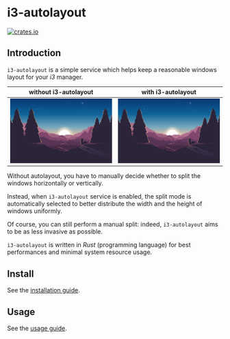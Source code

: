 # i3-autolayout
[![crates.io](https://img.shields.io/crates/v/i3-autolayout.svg)](https://crates.io/crates/i3-autolayout)


## Introduction
`i3-autolayout` is a simple service which helps keep a reasonable windows layout for your *i3* manager.

without i3-autolayout      |  with i3-autolayout
:-------------------------:|:-------------------------:
 ![DEMO GIF without autolayout](https://github.com/BiagioFesta/i3-autolayout/blob/main/img/i3-autolayout-without.gif) |  ![DEMO GIF with autolayout](https://github.com/BiagioFesta/i3-autolayout/blob/main/img/i3-autolayout-with.gif)

Without autolayout, you have to manually decide whether to split the windows horizontally or vertically. 

Instead, when `i3-autolayout` service is enabled, the split mode is automatically selected to better distribute the width and the height of windows uniformly. 

Of course, you can still perform a manual split: indeed, `i3-autolayout` aims to be as less invasive as possible.

`i3-autolayout` is written in *Rust* (programming language) for best performances and minimal system resource usage.


## Install

See the [installation guide](https://github.com/BiagioFesta/i3-autolayout/wiki#install).

## Usage

See the [usage guide](https://github.com/BiagioFesta/i3-autolayout/wiki/Usage).
